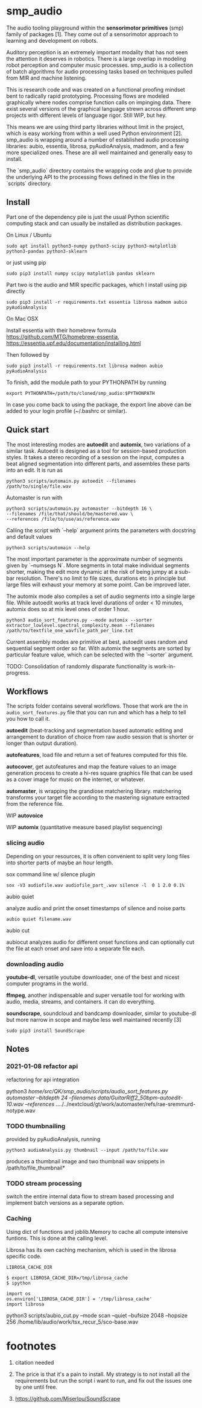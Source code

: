 # smp\_audio

The audio tooling playground within the **sensorimotor primitives**
(smp) family of packages \[1\]. They come out of a sensorimotor approach
to learning and development on robots.

Auditory perception is an extremely important modality that has not seen
the attention it deserves in robotics. There is a large overlap in
modeling robot perception and computer music processes. smp\_audio is a
collection of batch algorithms for audio processing tasks based on
techniques pulled from MIR and machine listening.

This is research code and was created on a functional proofing mindset
bent to radically rapid prototyping. Processing flows are modeled
graphically where nodes comprise function calls on impinging data. There
exist several versions of the graphical language strewn across different
smp projects with different levels of language rigor. Still WIP, but
hey.

This means we are using third party libraries without limit in the
project, which is easy working from within a well used Python
environment \[2\]. smp\_audio is wrapping around a number of established
audio processing libraries: aubio, essentia, librosa, pyAudioAnalysis,
madmom, and a few more specialized ones. These are all well maintained
and generally easy to install.

The \`smp\_audio\` directory contains the wrapping code and glue to
provide the underlying API to the processing flows defined in the files
in the \`scripts\` directory.

## Install

Part one of the dependency pile is just the usual Python scientific
computing stack and can usually be installed as distribution packages.

On Linux / Ubuntu

``` example
sudo apt install python3-numpy python3-scipy python3-matplotlib python3-pandas python3-sklearn
```

or just using pip

``` example
sudo pip3 install numpy scipy matplotlib pandas sklearn
```

Part two is the audio and MIR specific packages, which I install using
pip directly

``` example
sudo pip3 install -r requirements.txt essentia librosa madmom aubio pyAudioAnalysis
```

On Mac OSX

Install essentia with their homebrew formula
<https://github.com/MTG/homebrew-essentia>,
<https://essentia.upf.edu/documentation/installing.html>

Then followed by

``` example
sudo pip3 install -r requirements.txt librosa madmon aubio pyAudioAnalysis
```

To finish, add the module path to your PYTHONPATH by running

``` example
export PYTHONPATH=/path/to/cloned/smp_audio:$PYTHONPATH
```

In case you come back to using the package, the export line above can be
added to your login profile (\~/.bashrc or similar).

## Quick start

The most interesting modes are **autoedit** and **automix**, two
variations of a similar task. Autoedit is designed as a tool for
session-based production styles. It takes a stereo recording of a
session on the input, computes a beat aligned segmentation into
different parts, and assembles these parts into an edit. It is run as

``` example
python3 scripts/automain.py autoedit --filenames /path/to/single/file.wav
```

Automaster is run with

``` example
python3 scripts/automain.py automaster --bitdepth 16 \
--filenames /file/that/should/be/mastered.wav \
--references /file/to/use/as/reference.wav
```

Calling the script with \`–help\` argument prints the parameters with
docstring and default values

``` example
python3 scripts/automain --help
```

The most important parameter is the approximate number of segments given
by \`–numsegs N\`. More segments in total make individual segments
shorter, making the edit more dynamic at the risk of being jumpy at a
sub-bar resolution. There's no limit to file sizes, durations etc in
principle but large files will exhaust your memory at some point. Can be
improved later.

The automix mode also compiles a set of audio segments into a single
large file. While autoedit works at track level durations of order \< 10
minutes, automix does so at mix level ones of order 1 hour.

``` example
python3 audio_sort_features.py --mode automix --sorter extractor_lowlevel.spectral_complexity.mean --filenames /path/to/textfile_one_wavfile_path_per_line.txt
```

Current assembly modes are primitive at best, autoedit uses random and
sequential segment order so far. With automix the segments are sorted by
particular feature value, which can be selected with the \`–sorter\`
argument.

TODO: Consolidation of randomly disparate functionality is
work-in-progress.

## Workflows

The scripts folder contains several workflows. Those that work are the
in `audio_sort_features.py` file that you can run and which has a help
to tell you how to call it.

**autoedit** (beat-tracking and segmentation based automatic editing and
arrangement to duration of choice from raw audio session that is shorter
or longer than output duration).

**autofeatures**, load file and return a set of features computed for
this file.

**autocover**, get autofeatures and map the feature values to an image
generation process to create a hi-res square graphics file that can be
used as a cover image for music on the internet, or whatever.

**automaster**, is wrapping the grandiose matchering library. matchering
transforms your target file according to the mastering signature
extracted from the reference file.

WIP **autovoice**

WIP **automix** (quantitative measure based playlist sequencing)

### slicing audio

Depending on your resources, it is often convenient to split very long
files into shorter parts of maybe an hour length.

sox command line w/ silence plugin

``` example
sox -V3 audiofile.wav audiofile_part_.wav silence -l  0 1 2.0 0.1%
```

aubio quiet

analyze audio and print the onset timestamps of silence and noise parts

``` example
aubio quiet filename.wav
```

aubio cut

aubiocut analyzes audio for different onset functions and can optionally
cut the file at each onset and save into a separate file each.

### downloading audio

**youtube-dl**, versatile youtube downloader, one of the best and nicest
computer programs in the world.

**ffmpeg**, another indispensable and super versatile tool for working
with audio, media, streams, and containers. it can do everything.

**soundscrape**, soundcloud and bandcamp downloader, similar to
youtube-dl but more narrow in scope and maybe less well maintained
recently \[3\]

``` example
sudo pip3 install SoundScrape
```

## Notes

### 2021-01-08 refactor api

refactoring for api integration

python3 *home/src/QK/smp\_audio/scripts/audio\_sort\_features.py
automaster –bitdepth 24 –filenames
data/GuitarRiff2\_50bpm-autoedit-10.wav –references
..*../../nextcloud/gt/work/automaster/refs/rae-sremmurd-notype.wav

### <span class="todo TODO">TODO</span> thumbnailing

provided by pyAudioAnalysis, running

``` example
python3 audioAnalysis.py thumbnail --input /path/to/file.wav
```

produces a thumbnail image and two thumbnail wav snippets in
/path/to/file\_thumbnail\*

### <span class="todo TODO">TODO</span> stream processing

switch the entire internal data flow to stream based processing and
implement batch versions as a separate option.

### Caching

Using dict of functions and joblib.Memory to cache all compute intensive
funtions. This is done at the calling level.

Librosa has its own caching mechanism, which is used in the librosa
specific code.

``` example
LIBROSA_CACHE_DIR
```

``` example
$ export LIBROSA_CACHE_DIR=/tmp/librosa_cache
$ ipython
```

``` example
import os
os.environ['LIBROSA_CACHE_DIR'] = '/tmp/librosa_cache'
import librosa
```

python3 scripts/aubio\_cut.py –mode scan –quiet –bufsize 2048 –hopsize
256 /home/lib/audio/work/tsx\_recur\_5/sco-base.wav

# footnotes

1.  citation needed

2.  The price is that it's a pain to install. My strategy is to not
    install all the requirements but run the script i want to run, and
    fix out the issues one by one until free.

3.  <https://github.com/Miserlou/SoundScrape>

